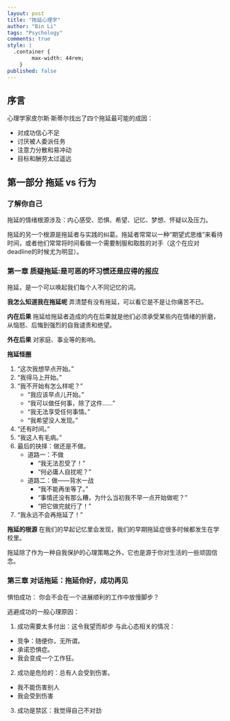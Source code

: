 ```yaml
---
layout: post
title: "拖延心理学"
author: "Bin Li"
tags: "Psychology"
comments: true
style: |
  .container {
        max-width: 44rem;
    } 
published: false
---
```


## 序言
心理学家皮尔斯·斯蒂尔找出了四个拖延最可能的成因：

* 对成功信心不足
* 讨厌被人委派任务
* 注意力分散和易冲动
* 目标和酬劳太过遥远

## 第一部分 拖延 vs 行为
### 了解你自己
拖延的情绪根源涉及：内心感受、恐惧、希望、记忆、梦想、怀疑以及压力。

拖延的另一个根源是拖延者与实践的纠葛。拖延者常常以一种“期望式思维”来看待时间，或者他们常常将时间看做一个需要制服和取胜的对手（这个在应对deadline的时候尤为明显）。

### 第一章 质疑拖延:是可恶的坏习惯还是应得的报应
拖延，是一个可以唤起我们每个人不同记忆的词。

**我怎么知道我在拖延呢**
弄清楚有没有拖延，可以看它是不是让你痛苦不已。

**内在后果**
拖延给拖延者造成的内在后果就是他们必须承受某些内在情绪的折磨，从恼怒、后悔到强烈的自我谴责和绝望。

**外在后果**
对家庭、事业等的影响。

**拖延怪圈**

1. “这次我想早点开始。”
2. “我得马上开始。”
3. “我不开始有怎么样呢？”
    * “我应该早点儿开始。”
    * “我可以做任何事，除了这件……”
    * “我无法享受任何事情。”
    * “我希望没人发现。”
4. “还有时间。”
5. “我这人有毛病。”
6. 最后的抉择：做还是不做。
    * 道路一：不做
        * “我无法忍受了！”
        * “何必庸人自扰呢？”
    * 道路二：做——背水一战
        * “我不能再坐等了。”
        * “事情还没有那么糟，为什么当初我不早一点开始做呢？”
        * “把它做完就行了！”
7. “我永远不会再拖延了！”


**拖延的根源**
在我们的早起记忆里会发现，我们的早期拖延症很多时候都发生在学校里。

拖延除了作为一种自我保护的心理策略之外，它也是源于你对生活的一些顽固信念。



### 第三章 对话拖延：拖延你好，成功再见
惧怕成功：
你会不会在一个进展顺利的工作中放慢脚步？

逃避成功的一般心理原因：
1) 成功需要太多付出：这令我望而却步
与此心态相关的情况：

* 竞争：随便你，无所谓。
* 承诺恐惧症。
* 我会变成一个工作狂。


2) 成功是危险的：总有人会受到伤害。

* 我不能伤害别人
* 我会受到伤害

3) 成功是禁区：我觉得自己不对劲







